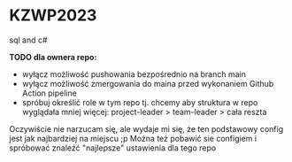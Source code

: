 # KZWP2023
sql and c#

**TODO dla ownera repo:**
- wyłącz możliwość pushowania bezpośrednio na branch main
- wyłącz możliwość zmergowania do maina przed wykonaniem Github Action pipeline 
- spróbuj określić role w tym repo tj. chcemy aby struktura w repo wyglądała mniej więcej: project-leader > team-leader > cała reszta

Oczywiście nie narzucam się, ale wydaje mi się, że ten podstawowy config jest jak najbardziej na miejscu ;p
Można też pobawić sie configiem i spróbować znaleźć "najlepsze" ustawienia dla tego repo
